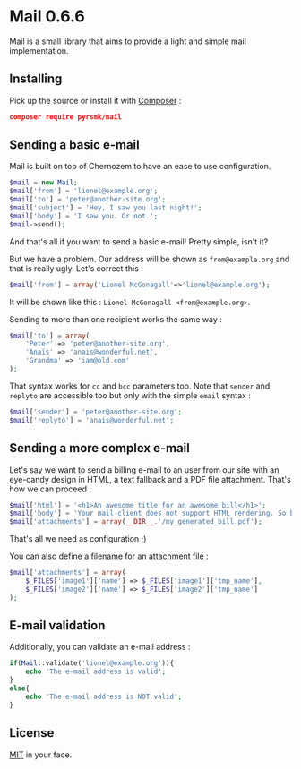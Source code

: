 Mail 0.6.6
==========

Mail is a small library that aims to provide a light and simple mail implementation.

Installing
----------

Pick up the source or install it with [Composer](https://getcomposer.org/) :

```json
composer require pyrsmk/mail
```

Sending a basic e-mail
----------------------

Mail is built on top of Chernozem to have an ease to use configuration.

```php
$mail = new Mail;
$mail['from'] = 'lionel@example.org';
$mail['to'] = 'peter@another-site.org';
$mail['subject'] = 'Hey, I saw you last night!';
$mail['body'] = 'I saw you. Or not.';
$mail->send();
```

And that's all if you want to send a basic e-mail! Pretty simple, isn't it?

But we have a problem. Our address will be shown as `from@example.org` and that is really ugly. Let's correct this :

```php
$mail['from'] = array('Lionel McGonagall'=>'lionel@example.org');
```

It will be shown like this : `Lionel McGonagall <from@example.org>`.

Sending to more than one recipient works the same way :

```php
$mail['to'] = array(
    'Peter' => 'peter@another-site.org',
    'Anaïs' => 'anais@wonderful.net',
    'Grandma' => 'iam@old.com'
);
```

That syntax works for `cc` and `bcc` parameters too. Note that `sender` and `replyto` are accessible too but only with the simple `email` syntax :

```php
$mail['sender'] = 'peter@another-site.org';
$mail['replyto'] = 'anais@wonderful.net';
```

Sending a more complex e-mail
-----------------------------

Let's say we want to send a billing e-mail to an user from our site with an eye-candy design in HTML, a text fallback and a PDF file attachment. That's how we can proceed :

```php
$mail['html'] = '<h1>An awesome title for an awesome bill</h1>';
$mail['body'] = 'Your mail client does not support HTML rendering. So bad.';
$mail['attachments'] = array(__DIR__.'/my_generated_bill.pdf');
```

That's all we need as configuration ;)

You can also define a filename for an attachment file : 

```php
$mail['attachments'] = array(
	$_FILES['image1']['name'] => $_FILES['image1']['tmp_name'],
	$_FILES['image2']['name'] => $_FILES['image2']['tmp_name']
);
```

E-mail validation
-----------------

Additionally, you can validate an e-mail address :

```php
if(Mail::validate('lionel@example.org')){
    echo 'The e-mail address is valid';
}
else{
    echo 'The e-mail address is NOT valid';
}
```

License
-------

[MIT](http://dreamysource.mit-license.org) in your face.
